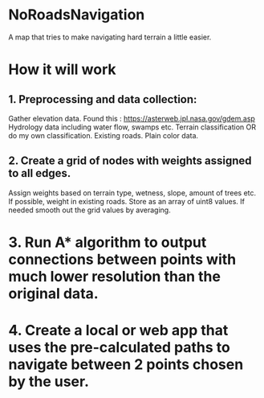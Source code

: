 # NoRoadsNavigation
A map that tries to make navigating hard terrain a little easier.


# How it will work

## 1. Preprocessing and data collection:
 Gather elevation data. Found this : https://asterweb.jpl.nasa.gov/gdem.asp
 Hydrology data including water flow, swamps etc.
 Terrain classification OR do my own classification.
 Existing roads.
 Plain color data.

## 2. Create a grid of nodes with weights assigned to all edges.
 Assign weights based on terrain type, wetness, slope, amount of trees etc.
 If possible, weight in existing roads.
 Store as an array of uint8 values.
 If needed smooth out the grid values by averaging.


# 3. Run A* algorithm to output connections between points with much lower resolution than the original data.

# 4. Create a local or web app that uses the pre-calculated paths to navigate between 2 points chosen by the user.


